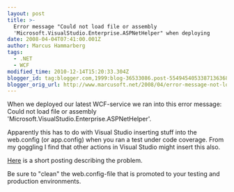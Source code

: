 ```yaml
---
layout: post
title: >-
  Error message "Could not load file or assembly
  'Microsoft.VisualStudio.Enterprise.ASPNetHelper" when deploying
date: 2008-04-04T07:41:00.001Z
author: Marcus Hammarberg
tags:
  - .NET
  - WCF
modified_time: 2010-12-14T15:20:33.304Z
blogger_id: tag:blogger.com,1999:blog-36533086.post-5549454053387136368
blogger_orig_url: http://www.marcusoft.net/2008/04/error-message-not-load-file-or-assembly.html
---
```



When we deployed our latest WCF-service we ran into this error message:
Could not load file or assembly
'Microsoft.VisualStudio.Enterprise.ASPNetHelper'.

Apparently this has to do with Visual Studio inserting stuff into the
web.config (or app.config) when you ran a test under code coverage. From
my goggling I find that other actions in Visual Studio might insert this
also.

<a href="http://forums.asp.net/t/1032717.aspx" target="_blank">Here</a>
is a short posting describing the problem.

Be sure to "clean" the web.config-file that is promoted to your testing
and production environments.
